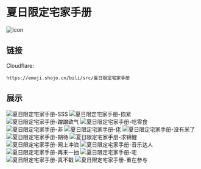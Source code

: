 # 夏日限定宅家手册
![icon](https://emoji.shojo.cn/bili/src/夏日限定宅家手册/icon.png)
## 链接
Cloudflare:
```
https://emoji.shojo.cn/bili/src/夏日限定宅家手册
```
## 展示
![夏日限定宅家手册-SSS](https://emoji.shojo.cn/bili/src/夏日限定宅家手册/夏日限定宅家手册-SSS.png)
![夏日限定宅家手册-抱紧](https://emoji.shojo.cn/bili/src/夏日限定宅家手册/夏日限定宅家手册-抱紧.png)
![夏日限定宅家手册-蹭蹭欧气](https://emoji.shojo.cn/bili/src/夏日限定宅家手册/夏日限定宅家手册-蹭蹭欧气.png)
![夏日限定宅家手册-吃零食](https://emoji.shojo.cn/bili/src/夏日限定宅家手册/夏日限定宅家手册-吃零食.png)
![夏日限定宅家手册-非](https://emoji.shojo.cn/bili/src/夏日限定宅家手册/夏日限定宅家手册-非.png)
![夏日限定宅家手册-佬](https://emoji.shojo.cn/bili/src/夏日限定宅家手册/夏日限定宅家手册-佬.png)
![夏日限定宅家手册-没有米了](https://emoji.shojo.cn/bili/src/夏日限定宅家手册/夏日限定宅家手册-没有米了.png)
![夏日限定宅家手册-期待](https://emoji.shojo.cn/bili/src/夏日限定宅家手册/夏日限定宅家手册-期待.png)
![夏日限定宅家手册-求锦鲤](https://emoji.shojo.cn/bili/src/夏日限定宅家手册/夏日限定宅家手册-求锦鲤.png)
![夏日限定宅家手册-网上冲浪](https://emoji.shojo.cn/bili/src/夏日限定宅家手册/夏日限定宅家手册-网上冲浪.png)
![夏日限定宅家手册-音乐达人](https://emoji.shojo.cn/bili/src/夏日限定宅家手册/夏日限定宅家手册-音乐达人.png)
![夏日限定宅家手册-再来一抽](https://emoji.shojo.cn/bili/src/夏日限定宅家手册/夏日限定宅家手册-再来一抽.png)
![夏日限定宅家手册-宅](https://emoji.shojo.cn/bili/src/夏日限定宅家手册/夏日限定宅家手册-宅.png)
![夏日限定宅家手册-真不戳](https://emoji.shojo.cn/bili/src/夏日限定宅家手册/夏日限定宅家手册-真不戳.png)
![夏日限定宅家手册-重在参与](https://emoji.shojo.cn/bili/src/夏日限定宅家手册/夏日限定宅家手册-重在参与.png)
